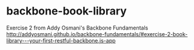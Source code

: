 backbone-book-library
=====================

Exercise 2 from Addy Osmani's Backbone Fundamentals http://addyosmani.github.io/backbone-fundamentals/#exercise-2-book-library---your-first-restful-backbone.js-app
